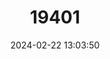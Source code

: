 ---
title: "19401"
category: "Reithrodontomys raviventris"
draft: false
date: 2024-02-22 13:03:50
languages:
  English: ["Salt-marsh Harvest Mouse"]
---